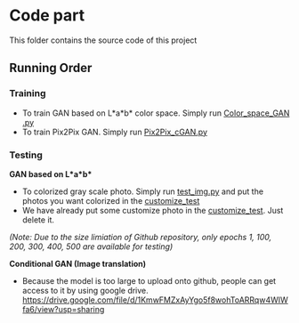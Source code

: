 # Code part
This folder contains the source code of this project

## Running Order

### Training
 
 - To train GAN based on L\*a\*b\* color space. Simply run [Color_space_GAN .py](Color_space_GAN.py)
 - To train Pix2Pix GAN. Simply run [Pix2Pix_cGAN.py](Pix2Pix_cGAN.py)

### Testing

**GAN based on L\*a\*b\***
  - To colorized gray scale photo. Simply run [test_img.py](test_img.py) and put the photos you want colorized in the [customize_test](../Data/customize_test)
  - We have already put some customize photo in the [customize_test](../Data/customize_test). Just delete it.
  
  *(Note: Due to the size limiation of Github repository, only epochs 1, 100, 200, 300, 400, 500 are available for testing)*

**Conditional GAN (Image translation)**
  - Because the model is too large to upload onto github, people can get access to it by using google drive.
    https://drive.google.com/file/d/1KmwFMZxAyYgo5f8wohToARRqw4WIWfa6/view?usp=sharing
